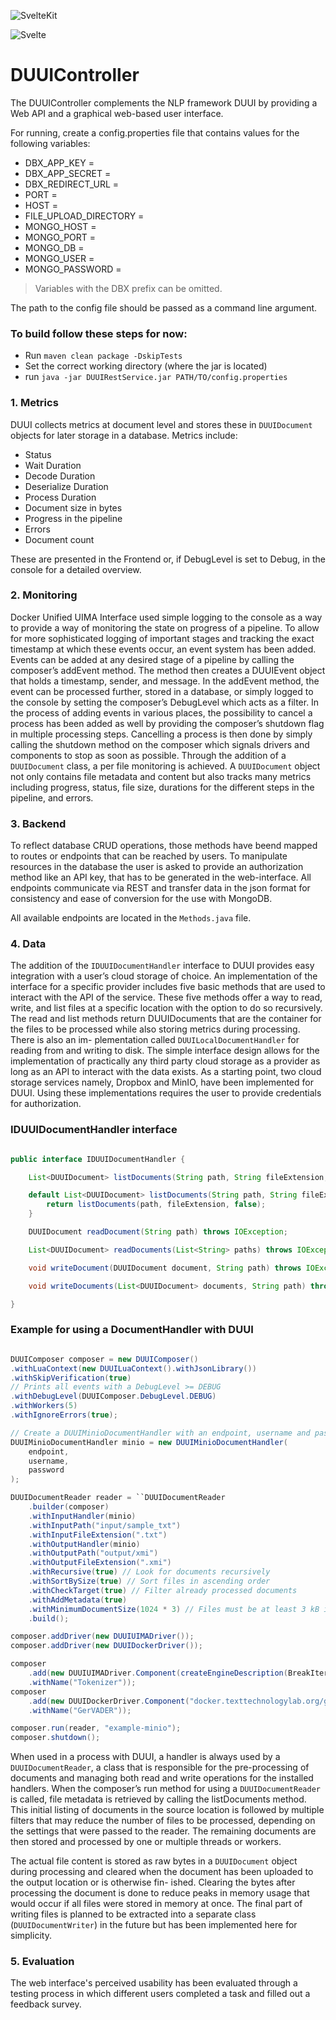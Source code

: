 ![SvelteKit]({https://img.shields.io/badge/SvelteKit-FF3E00?style=for-the-badge&logo=Svelte&logoColor=white})

![Svelte]({https://img.shields.io/badge/Svelte-4A4A55?style=for-the-badge&logo=svelte&logoColor=FF3E00})

# DUUIController

The DUUIController complements the NLP framework DUUI by providing a Web API and a graphical web-based user interface.

For running, create a config.properties file that contains values for the following variables:

- DBX_APP_KEY =
- DBX_APP_SECRET =
- DBX_REDIRECT_URL =
- PORT =
- HOST =
- FILE_UPLOAD_DIRECTORY =
- MONGO_HOST =
- MONGO_PORT =
- MONGO_DB =
- MONGO_USER =
- MONGO_PASSWORD =

> Variables with the DBX prefix can be omitted.

The path to the config file should be passed as a command line argument.

### To build follow these steps for now:

- Run `maven clean package -DskipTests`
- Set the correct working directory (where the jar is located)
- run `java -jar DUUIRestService.jar PATH/TO/config.properties`

### 1. Metrics

DUUI collects metrics at document level and stores these in `DUUIDocument` objects for later storage in a database. Metrics include:

- Status
- Wait Duration
- Decode Duration
- Deserialize Duration
- Process Duration
- Document size in bytes
- Progress in the pipeline
- Errors
- Document count

These are presented in the Frontend or, if DebugLevel is set to Debug, in the console for a detailed overview.

### 2. Monitoring

Docker Unified UIMA Interface used simple logging to the console as a way to provide a way of monitoring the state on progress of a pipeline. To allow for more sophisticated logging of important stages and tracking the exact timestamp at which these events occur, an event system has been added. Events can be added at any desired stage of a pipeline by calling the composer’s addEvent method. The method then creates a DUUIEvent object that holds a timestamp, sender, and message. In the addEvent method, the event can be processed further, stored in a database, or simply logged to the console by setting the composer’s DebugLevel which acts as a filter. In the process of adding events in various places, the possibility to cancel a process has been added as well by providing the composer’s shutdown flag in multiple processing steps. Cancelling a process is then done by simply calling the shutdown method on the composer which signals drivers and components to stop as soon as possible. Through the addition of a `DUUIDocument` class, a per file monitoring is achieved. A `DUUIDocument` object not only contains file metadata and content but also tracks many metrics including progress, status, file size, durations for the different steps in the pipeline, and errors.

### 3. Backend

To reflect database CRUD operations, those methods have beend mapped to routes or endpoints that can be reached by users. To manipulate resources in the database the user is asked to provide an authorization method like an API key, that has to be generated in the web-interface. All endpoints communicate via REST and transfer data in the json format for consistency and ease of conversion for the use with MongoDB.

All available endpoints are located in the `Methods.java` file.

### 4. Data

The addition of the `IDUUIDocumentHandler` interface to DUUI provides easy integration with
a user’s cloud storage of choice. An implementation of the interface for a specific provider
includes five basic methods that are used to interact with the API of the service. These five
methods offer a way to read, write, and list files at a specific location with the option to do so recursively. The read and list methods return DUUIDocuments that are the container for
the files to be processed while also storing metrics during processing. There is also an im-
plementation called `DUUILocalDocumentHandler` for reading from and writing to disk. The
simple interface design allows for the implementation of practically any third party cloud
storage as a provider as long as an API to interact with the data exists. As a starting point, two cloud storage services namely, Dropbox and MinIO, have been implemented for DUUI.
Using these implementations requires the user to provide credentials for authorization.

### IDUUIDocumentHandler interface

```java

public interface IDUUIDocumentHandler {

    List<DUUIDocument> listDocuments(String path, String fileExtension, boolean recursive) throws IOException;

    default List<DUUIDocument> listDocuments(String path, String fileExtension) throws IOException {
        return listDocuments(path, fileExtension, false);
    }

    DUUIDocument readDocument(String path) throws IOException;

    List<DUUIDocument> readDocuments(List<String> paths) throws IOException;

    void writeDocument(DUUIDocument document, String path) throws IOException;

    void writeDocuments(List<DUUIDocument> documents, String path) throws IOException;

}
```

### Example for using a DocumentHandler with DUUI

```java

DUUIComposer composer = new DUUIComposer()
.withLuaContext(new DUUILuaContext().withJsonLibrary())
.withSkipVerification(true)
// Prints all events with a DebugLevel >= DEBUG
.withDebugLevel(DUUIComposer.DebugLevel.DEBUG)
.withWorkers(5)
.withIgnoreErrors(true);

// Create a DUUIMinioDocumentHandler with an endpoint, username and password
DUUIMinioDocumentHandler minio = new DUUIMinioDocumentHandler(
    endpoint,
    username,
    password
);

DUUIDocumentReader reader = ``DUUIDocumentReader
    .builder(composer)
    .withInputHandler(minio)
    .withInputPath("input/sample_txt")
    .withInputFileExtension(".txt")
    .withOutputHandler(minio)
    .withOutputPath("output/xmi")
    .withOutputFileExtension(".xmi")
    .withRecursive(true) // Look for documents recursively
    .withSortBySize(true) // Sort files in ascending order
    .withCheckTarget(true) // Filter already processed documents
    .withAddMetadata(true)
    .withMinimumDocumentSize(1024 * 3) // Files must be at least 3 kB in size
    .build();

composer.addDriver(new DUUIUIMADriver());
composer.addDriver(new DUUIDockerDriver());

composer
    .add(new DUUIUIMADriver.Component(createEngineDescription(BreakIteratorSegmenter.class))
    .withName("Tokenizer"));
composer
    .add(new DUUIDockerDriver.Component("docker.texttechnologylab.org/gervader_duui:latest")
    .withName("GerVADER"));

composer.run(reader, "example-minio");
composer.shutdown();
```

When used in a process with DUUI, a handler is always used by a `DUUIDocumentReader`, a class that is responsible for the pre-processing of documents and managing both read and write operations for the installed handlers. When the composer’s run method for using a `DUUIDocumentReader` is called, file metadata is retrieved by calling the listDocuments method. This initial listing of documents in the source location is followed by multiple filters that may reduce the number of files to be processed, depending on the settings that were passed to the reader. The remaining documents are then stored and processed by one or multiple threads or workers.

The actual file content is stored as raw bytes in a `DUUIDocument` object during processing
and cleared when the document has been uploaded to the output location or is otherwise fin-
ished. Clearing the bytes after processing the document is done to reduce peaks in memory
usage that would occur if all files were stored in memory at once. The final part of writing
files is planned to be extracted into a separate class (`DUUIDocumentWriter`) in the future but has been implemented here for simplicity.

### 5. Evaluation

The web interface's perceived usability has been evaluated through a testing process in which different users completed a task and filled out a feedback survey.
